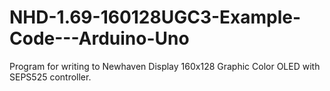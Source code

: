 # NHD-1.69-160128UGC3-Example-Code---Arduino-Uno
Program for writing to Newhaven Display 160x128 Graphic Color OLED with SEPS525 controller.
